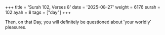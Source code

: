 +++
title = 'Surah 102, Verses 8'
date = '2025-08-27'
weight = 6176
surah = 102
ayah = 8
tags = ["day"]
+++

Then, on that Day, you will definitely be questioned about ˹your worldly˺ pleasures.